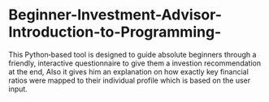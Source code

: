 # Beginner-Investment-Advisor-Introduction-to-Programming-
This Python‑based tool is designed to guide absolute beginners through a  friendly, interactive questionnaire to give them a investion recommendation at the end, Also it gives him an  explanation on how exactly key financial ratios were mapped to their  individual profile which is based on the user input. 
